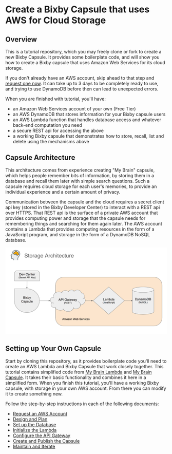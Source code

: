 # Create a Bixby Capsule that uses AWS for Cloud Storage

## Overview

This is a tutorial repository, which you may freely clone or fork to create a new Bixby Capsule. It provides some
boilerplate code, and will show you how to create a Bixby capsule that uses Amazon Web Services for its cloud storage.

If you don't already have an AWS account, skip ahead to that step and [request one now](docs/01-request-aws-account.md).
It can take up to 3 days to be completely ready to use, and trying to use DynamoDB before then can lead to unexpected
errors.

When you are finished with tutorial, you'll have:
- an Amazon Web Services account of your own (Free Tier)
- an AWS DynamoDB that stores information for your Bixby capsule users
- an AWS Lambda function that handles database access and whatever back-end computation you need
- a secure REST api for accessing the above
- a working Bixby capsule that demonstrates how to store, recall, list and delete using the mechanisms above 

## Capsule Architecture

This architecture comes from experience creating "My Brain" capsule, which helps people remember bits of information,
by storing them in a database and recall them later with simple search questions.
Such a capsule requires cloud storage for each user's memories, to provide an individual experience
and a certain amount of privacy.

Communication between the capsule and the cloud requires a secret client api key (stored in the Bixby Developer Center)
to interact with a REST api over HTTPS. That REST api is the surface of a private AWS account that provides computing
power and storage that the capsule needs for remembering things and searching for them again later. The AWS account
contains a Lambda that provides computing resources in the form of a JavaScript program, and storage in the form of
a DynamoDB NoSQL database.

<p align="center">
  <img src="docs/storage-architecture.png" width="800" title="Storage Architecture" />
</p>

## Setting up Your Own Capsule

Start by cloning this repository, as it provides boilerplate code you'll need to create an AWS Lambda and
Bixby Capsule that work closely together. This tutorial contains simplified code from
[My Brain Lambda](https://github.com/vboughner/brain-lambda) and
[My Brain Capsule](https://github.com/vboughner/van.memory). It takes their basic functionality and combines
it here in a simplified form. When you finish this tutorial, you'll have a working Bixby capsule,
with storage in your own AWS account. From there you can modify it to create something new.

Follow the step-by-step instructions in each of the following documents:
- [Request an AWS Account](docs/01-request-aws-account.md)
- [Design and Plan](docs/02-design-and-plan.md)
- [Set up the Database](docs/03-database-setup.md)
- [Initialize the Lambda](docs/04-lambda-setup.md)
- [Configure the API Gateway](docs/05-api-gateway-setup.md)
- [Create and Publish the Capsule](docs/06-capsule-creation.md)
- [Maintain and Iterate](docs/07-maintenance-and-iteration.md)
